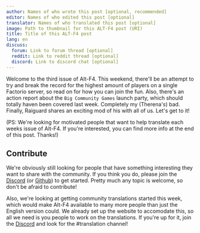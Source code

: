 ```yaml
---
author: Names of who wrote this post [optional, recommended]
editor: Names of who edited this post [optional]
translator: Names of who translated this post [optional]
image: Path to thumbnail for this ALT-F4 post (URI)
title: Title of this ALT-F4 post
lang: en
discuss:
  forum: Link to forum thread [optional]
  reddit: Link to reddit thread [optional]
  discord: Link to discord chat [optional]
---
```


Welcome to the third issue of Alt-F4. This weekend, there'll be an attempt to try and break the record for the highest amount of players on a single Factorio server, so read on for how you can join the fun. Also, there's an action report about the `Big Community Games` launch party, which should totally haven been covered last week. Completely my (Therena's) bad. Finally, Raiguard shares an exciting mod of his with all of us. Let's get to it!

 (PS: We're looking for motivated people that want to help translate each weeks issue of Alt-F4. If you're interested, you can find more info at the end of this post. Thanks!)



## Contribute

We're obviously still looking for people that have something interesting they want to share with the community. If you think you do, please join the [Discord](https://discord.gg/AsXAwyV) (or [Github](https://github.com/AlternativeFFFF/Alt-F4)) to get started. Pretty much any topic is welcome, so don't be afraid to contribute!

Also, we're looking at getting community translations started this week, which would make Alt-F4 available to many more people than just the English version could. We already set up the website to accomodate this, so all we need is you people to work on the translations. If you're up for it, join the [Discord](https://discord.gg/ZpNzmN6) and look for the #translation channel!
